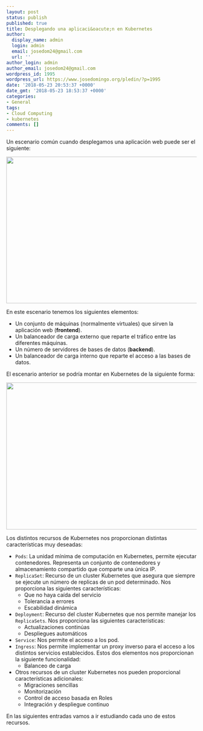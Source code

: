 ```yaml
---
layout: post
status: publish
published: true
title: Desplegando una aplicaci&oacute;n en Kubernetes
author:
  display_name: admin
  login: admin
  email: josedom24@gmail.com
  url: ''
author_login: admin
author_email: josedom24@gmail.com
wordpress_id: 1995
wordpress_url: https://www.josedomingo.org/pledin/?p=1995
date: '2018-05-23 20:53:37 +0000'
date_gmt: '2018-05-23 18:53:37 +0000'
categories:
- General
tags:
- Cloud Computing
- kubernetes
comments: []
---
```

<p>Un escenario com&uacute;n cuando desplegamos una aplicaci&oacute;n web puede ser el siguiente:</p>
<p><a class="thumbnail" href="https://www.josedomingo.org/pledin/wp-content/uploads/2018/05/deploy1.png"><img src="https://www.josedomingo.org/pledin/wp-content/uploads/2018/05/deploy1.png" alt="" width="685" height="387" class="aligncenter size-full wp-image-1997" /></a></p>
<p>En este escenario tenemos los siguientes elementos:</p>
<ul>
<li>Un conjunto de m&aacute;quinas (normalmente virtuales) que sirven la aplicaci&oacute;n web (<strong>frontend</strong>).</li>
<li>Un balanceador de carga externo que reparte el tr&aacute;fico entre las diferentes m&aacute;quinas.</li>
<li>Un n&uacute;mero de servidores de bases de datos (<strong>backend</strong>).</li>
<li>Un balanceador de carga interno que reparte el acceso a las bases de datos.</li>
</ul>
<p>El escenario anterior se podr&iacute;a montar en Kubernetes de la siguiente forma:</p>
<p><a class="thumbnail" href="https://www.josedomingo.org/pledin/wp-content/uploads/2018/05/deploy2.png"><img src="https://www.josedomingo.org/pledin/wp-content/uploads/2018/05/deploy2.png" alt="" width="754" height="388" class="aligncenter size-full wp-image-1996" /></a></p>
<p>Los distintos recursos de Kubernetes nos proporcionan distintas caracter&iacute;sticas muy deseadas:</p>
<ul>
<li><code>Pods</code>: La unidad m&iacute;nima de computaci&oacute;n en Kubernetes, permite ejecutar contenedores. Representa un conjunto de contenedores y almacenamiento compartido que comparte una &uacute;nica IP.</li>
<li><code>ReplicaSet</code>: Recurso de un cluster Kubernetes que asegura que siempre se ejecute un n&uacute;mero de replicas de un pod determinado. Nos proporciona las siguientes caracter&iacute;sticas:
<ul>
<li>Que no haya ca&iacute;da del servicio</li>
<li>Tolerancia a errores</li>
<li>Escabilidad din&aacute;mica</li>
</ul>
</li>
<li><code>Deployment</code>: Recurso del cluster Kubernetes que nos permite manejar los <code>ReplicaSets</code>. Nos proporciona las siguientes caracter&iacute;sticas:
<ul>
<li>Actualizaciones contin&uacute;as</li>
<li>Despliegues autom&aacute;ticos</li>
</ul>
</li>
<li><code>Service</code>: Nos permite el acceso a los pod. </li>
<li><code>Ingress</code>: Nos permite implementar un proxy inverso para el acceso a los distintos servicios establecidos. Estos dos elementos nos proporcionan la siguiente funcionalidad:
<ul>
<li>Balanceo de carga</li>
</ul>
</li>
<li>Otros recursos de un cluster Kubernetes nos pueden proporcional caracter&iacute;sticas adicionales:
<ul>
<li>Migraciones sencillas</li>
<li>Monitorizaci&oacute;n</li>
<li>Control de acceso basada en Roles</li>
<li>Integraci&oacute;n y despliegue continuo</li>
</ul>
</li>
</ul>
<p>En las siguientes entradas vamos a ir estudiando cada uno de estos recursos.</p>
